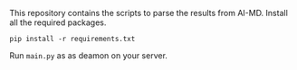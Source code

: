 This repository contains the scripts to parse the results from AI-MD. 
Install all the required packages.
```
pip install -r requirements.txt
```
Run `main.py` as as deamon on your server. 
